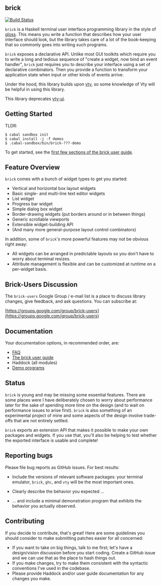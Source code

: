 brick
-----

[![Build Status](https://travis-ci.org/jtdaugherty/brick.svg?branch=master)](https://travis-ci.org/jtdaugherty/brick)

`brick` is a Haskell terminal user interface programming library in the
style of [gloss](http://hackage.haskell.org/package/gloss). This means
you write a function that describes how your user interface should look,
but the library takes care of a lot of the book-keeping that so commonly
goes into writing such programs.

`brick` exposes a declarative API. Unlike most GUI toolkits which
require you to write a long and tedious sequence of "create a widget,
now bind an event handler", `brick` just requires you to describe your
interface using a set of declarative combinators. Then you provide a
function to transform your application state when input or other kinds
of events arrive.

Under the hood, this library builds upon
[vty](http://hackage.haskell.org/package/vty), so some knowledge of Vty
will be helpful in using this library.

This library deprecates [vty-ui](https://github.com/jtdaugherty/vty-ui).

Getting Started
---------------

TLDR:

```
$ cabal sandbox init
$ cabal install -j -f demos
$ .cabal-sandbox/bin/brick-???-demo
```

To get started, see the [first few sections of the brick
user guide](https://github.com/jtdaugherty/brick/blob/master/docs/guide.rst).

Feature Overview
----------------

`brick` comes with a bunch of widget types to get you started:

 * Vertical and horizontal box layout widgets
 * Basic single- and multi-line text editor widgets
 * List widget
 * Progress bar widget
 * Simple dialog box widget
 * Border-drawing widgets (put borders around or in between things)
 * Generic scrollable viewports
 * Extensible widget-building API
 * (And many more general-purpose layout control combinators)

In addition, some of `brick`'s more powerful features may not be obvious
right away:

 * All widgets can be arranged in predictable layouts so you don't have
   to worry about terminal resizes.
 * Attribute management is flexible and can be customized at runtime on
   a per-widget basis.

Brick-Users Discussion
----------------------

The `brick-users` Google Group / e-mail list is a place to discuss
library changes, give feedback, and ask questions. You can subscribe at:

[https://groups.google.com/group/brick-users](https://groups.google.com/group/brick-users)

Documentation
-------------

Your documentation options, in recommended order, are:

* [FAQ](https://github.com/jtdaugherty/brick/blob/master/FAQ.md)
* [The brick user guide](https://github.com/jtdaugherty/brick/blob/master/docs/guide.rst)
* Haddock (all modules)
* [Demo programs](https://github.com/jtdaugherty/brick/blob/master/programs)

Status
------

`brick` is young and may be missing some essential features. There are
some places were I have deliberately chosen to worry about performance
later for the sake of spending more time on the design (and to wait on
performance issues to arise first). `brick` is also something of an
experimental project of mine and some aspects of the design involve
trade-offs that are not entirely settled.

`brick` exports an extension API that makes it possible to make your own
packages and widgets. If you use that, you'll also be helping to test
whether the exported interface is usable and complete!

Reporting bugs
--------------

Please file bug reports as GitHub issues.  For best results:

 - Include the versions of relevant software packages: your terminal
   emulator, `brick`, `ghc`, and `vty` will be the most important
   ones.

 - Clearly describe the behavior you expected ...

 - ... and include a minimal demonstration program that exhibits the
   behavior you actually observed.

Contributing
------------

If you decide to contribute, that's great! Here are some guidelines you
should consider to make submitting patches easier for all concerned:

 - If you want to take on big things, talk to me first; let's have a
   design/vision discussion before you start coding. Create a GitHub
   issue and we can use that as the place to hash things out.
 - If you make changes, try to make them consistent with the syntactic
   conventions I've used in the codebase.
 - Please provide Haddock and/or user guide documentation for any
   changes you make.
